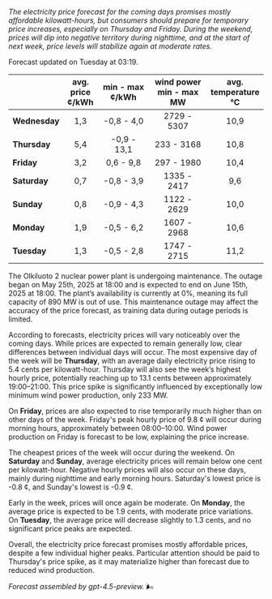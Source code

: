 *The electricity price forecast for the coming days promises mostly affordable kilowatt-hours, but consumers should prepare for temporary price increases, especially on Thursday and Friday. During the weekend, prices will dip into negative territory during nighttime, and at the start of next week, price levels will stabilize again at moderate rates.*

Forecast updated on Tuesday at 03:19.

|              | avg.<br>price<br>¢/kWh | min - max<br>¢/kWh | wind power<br>min - max<br>MW | avg.<br>temperature<br>°C |
|:-------------|:----------------:|:----------------:|:-------------:|:-------------:|
| **Wednesday** |       1,3        |    -0,8 - 4,0    |     2729 - 5307     |      10,9      |
| **Thursday**     |       5,4        |   -0,9 - 13,1    |      233 - 3168     |      10,8      |
| **Friday**   |       3,2        |    0,6 - 9,8     |      297 - 1980     |      10,4      |
| **Saturday**    |       0,7        |   -0,8 - 3,9     |     1335 - 2417     |       9,6      |
| **Sunday**   |       0,8        |   -0,9 - 4,3     |     1122 - 2629     |      10,0      |
| **Monday**   |       1,9        |   -0,5 - 6,2     |     1607 - 2968     |      10,6      |
| **Tuesday**     |       1,3        |   -0,5 - 2,8     |     1747 - 2715     |      11,2      |

The Olkiluoto 2 nuclear power plant is undergoing maintenance. The outage began on May 25th, 2025 at 18:00 and is expected to end on June 15th, 2025 at 18:00. The plant’s availability is currently at 0%, meaning its full capacity of 890 MW is out of use. This maintenance outage may affect the accuracy of the price forecast, as training data during outage periods is limited.

According to forecasts, electricity prices will vary noticeably over the coming days. While prices are expected to remain generally low, clear differences between individual days will occur. The most expensive day of the week will be **Thursday**, with an average daily electricity price rising to 5.4 cents per kilowatt-hour. Thursday will also see the week’s highest hourly price, potentially reaching up to 13.1 cents between approximately 19:00–21:00. This price spike is significantly influenced by exceptionally low minimum wind power production, only 233 MW.

On **Friday**, prices are also expected to rise temporarily much higher than on other days of the week. Friday's peak hourly price of 9.8 ¢ will occur during morning hours, approximately between 08:00–10:00. Wind power production on Friday is forecast to be low, explaining the price increase.

The cheapest prices of the week will occur during the weekend. On **Saturday** and **Sunday**, average electricity prices will remain below one cent per kilowatt-hour. Negative hourly prices will also occur on these days, mainly during nighttime and early morning hours. Saturday's lowest price is -0.8 ¢, and Sunday's lowest is -0.9 ¢.

Early in the week, prices will once again be moderate. On **Monday**, the average price is expected to be 1.9 cents, with moderate price variations. On **Tuesday**, the average price will decrease slightly to 1.3 cents, and no significant price peaks are expected.

Overall, the electricity price forecast promises mostly affordable prices, despite a few individual higher peaks. Particular attention should be paid to Thursday's price spike, as it may materialize higher than forecast due to reduced wind production.

*Forecast assembled by gpt-4.5-preview.* 🌬️
